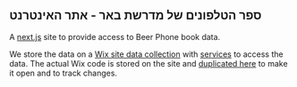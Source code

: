 ## ספר הטלפונים של מדרשת באר - אתר האינטרנט 

A [next.js](https://nextjs.org/) site to provide access to Beer Phone book data.

We store the data on a [Wix site data collection](https://www.wix.com/corvid/feature/database)
with [services](./wix-site-code) to access the data.
The actual Wix code is stored on the site and [duplicated here](./wix-site-code) to make it open and to track changes.
